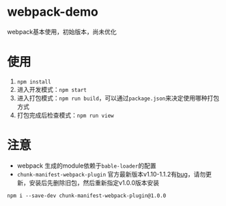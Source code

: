 # webpack-demo

webpack基本使用，初始版本，尚未优化

# 使用
1. `npm install`
2. 进入开发模式：`npm start`
3. 进入打包模式：`npm run build`，可以通过`package.json`来决定使用哪种打包方式
4. 打包完成后检查模式：`npm run view`

# 注意
* webpack 生成的module依赖于`bable-loader`的配置
* `chunk-manifest-webpack-plugin` 官方最新版本v1.10-1.1.2有[bug](https://github.com/soundcloud/chunk-manifest-webpack-plugin/issues/47)，请勿更新，安装后先删除旧包，然后重新指定v1.0.0版本安装
```
npm i --save-dev chunk-manifest-webpack-plugin@1.0.0
```


